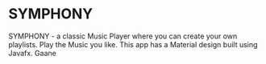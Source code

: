 # SYMPHONY
SYMPHONY - a classic Music Player where you can create your own playlists. Play the Music you like. This app has a Material design built using Javafx.
Gaane
